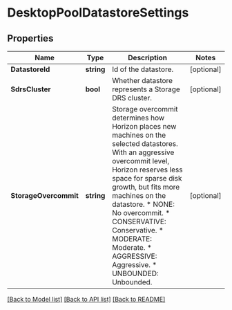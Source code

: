 # DesktopPoolDatastoreSettings

## Properties

Name | Type | Description | Notes
------------ | ------------- | ------------- | -------------
**DatastoreId** | **string** | Id of the datastore. | [optional] 
**SdrsCluster** | **bool** | Whether datastore represents a Storage DRS cluster. | [optional] 
**StorageOvercommit** | **string** | Storage overcommit determines how Horizon places new machines on the selected datastores. With an aggressive overcommit level, Horizon reserves less space for sparse disk growth, but fits more machines on the datastore. * NONE: No overcommit. * CONSERVATIVE: Conservative. * MODERATE: Moderate. * AGGRESSIVE: Aggressive. * UNBOUNDED: Unbounded. | [optional] 

[[Back to Model list]](../README.md#documentation-for-models) [[Back to API list]](../README.md#documentation-for-api-endpoints) [[Back to README]](../README.md)


